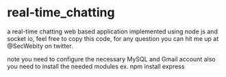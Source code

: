 # real-time_chatting
a real-time chatting web based application implemented using node js and socket io, feel free to copy this code, for any question you can hit me up at @SecWebity on twitter.


note you need to configure the necessary MySQL and Gmail account also you need to install the needed modules ex. npm install express
